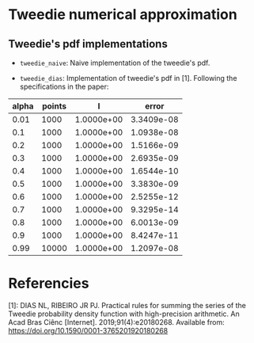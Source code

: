 # Tweedie numerical approximation

## Tweedie's pdf implementations
- `tweedie_naive`: Naive implementation of the tweedie's pdf.

- `tweedie_dias`: Implementation of tweedie's pdf in [1]. Following the specifications in the paper:

|alpha | points | I                   | error           |
|---------|-----------|-----------------|-----------------|
|0.01   | 1000     |1.0000e+00| 3.3409e-08|
|0.1     | 1000     |1.0000e+00| 1.0938e-08|
|0.2     | 1000     |1.0000e+00| 1.5166e-09|
|0.3     | 1000     |1.0000e+00| 2.6935e-09|
|0.4     | 1000     |1.0000e+00| 1.6544e-10|
|0.5     | 1000     |1.0000e+00| 3.3830e-09|
|0.6     | 1000     |1.0000e+00| 2.5255e-12|
|0.7     | 1000     |1.0000e+00| 9.3295e-14|
|0.8     | 1000     |1.0000e+00| 6.0013e-09|
|0.9     | 1000     |1.0000e+00| 8.4247e-11|
|0.99   | 10000     |1.0000e+00| 1.2097e-08|

  # Referencies
  [1]: DIAS NL, RIBEIRO JR PJ. Practical rules for summing the series of the Tweedie probability density function with high-precision arithmetic. An Acad Bras Ciênc [Internet]. 2019;91(4):e20180268. Available from: https://doi.org/10.1590/0001-3765201920180268
